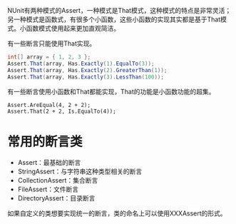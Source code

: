 NUnit有两种模式的Assert，一种模式是That模式，这种模式的特点是非常灵活；另一种模式是函数式，有很多个小函数，这些小函数的实现其实都是基于That模式。小函数模式使用起来更加直观简洁。  

有一些断言只能使用That实现。
```csharp
int[] array = { 1, 2, 3 };
Assert.That(array, Has.Exactly(1).EqualTo(3));
Assert.That(array, Has.Exactly(2).GreaterThan(1));
Assert.That(array, Has.Exactly(3).LessThan(100));
```

有一些断言使用小函数和That都能实现，That的功能是小函数功能的超集。 
```cshrap
Assert.AreEqual(4, 2 + 2);
Assert.That(2 + 2, Is.EqualTo(4));
```

# 常用的断言类
* Assert：最基础的断言
* StringAssert：与字符串这种类型相关的断言
* CollectionAssert：集合断言
* FileAssert：文件断言
* DirectoryAssert：目录断言

如果自定义的类想要实现统一的断言，类的命名上可以使用XXXAssert的形式。  
